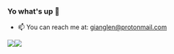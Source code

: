 ### Yo what's up 👋

- 📫 You can reach me at: gianglen@protonmail.com


<img align="left" src="https://github-readme-stats.vercel.app/api?username=netgian&show_icons=true&theme=tokyonight" hspace="0"/>
<img align="left" src="https://github-readme-stats.vercel.app/api/top-langs/?username=netgian&show_icons=true&theme=tokyonight&layout=compact&langs_count=8" hspace="0"/>
<br/><br/><br/><br/><br/>
